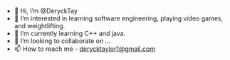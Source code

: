 - 👋 Hi, I’m @DeryckTay
- 👀 I’m interested in learning software engineering, playing video games, and weightlifting.
- 🌱 I’m currently learning C++ and java.
- 💞️ I’m looking to collaborate on ...
- 📫 How to reach me - derycktaylor1@gmail.com

<!---
DeryckTay/DeryckTay is a ✨ special ✨ repository because its `README.md` (this file) appears on your GitHub profile.
You can click the Preview link to take a look at your changes.
--->
